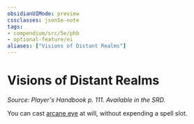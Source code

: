 ```yaml
---
obsidianUIMode: preview
cssclasses: json5e-note
tags:
- compendium/src/5e/phb
- optional-feature/ei
aliases: ["Visions of Distant Realms"]
---
```

# Visions of Distant Realms
*Source: Player's Handbook p. 111. Available in the SRD.* 

You can cast [arcane eye](../spells/arcane-eye.md#) at will, without expending a spell slot.